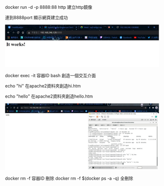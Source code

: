 docker run -d -p 8888:88 http 建立http鏡像

連到8888port 顯示網頁建立成功

![GITHUB](https://github.com/loliconkea/Docker/blob/main/image/2021-09-28-01.jpg)

docker exec -it 容器ID bash 創造一個交互介面

echo "hi" 在apache2資料夾創造hi.htm

echo "hello" 在apache2資料夾創造hello.htm

![GITHUB](https://github.com/loliconkea/Docker/blob/main/image/2021-09-28-02.jpg)

docker rm -f 容器ID 刪除
docker rm -f $(docker ps -a -q) 全刪除
